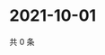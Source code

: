 # 2021-10-01

共 0 条

<!-- BEGIN WEIBO -->
<!-- 最后更新时间 Fri Oct 01 2021 03:00:47 GMT+0800 (China Standard Time) -->

<!-- END WEIBO -->
